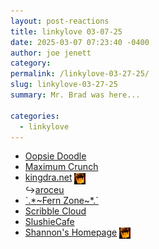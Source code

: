 ```yaml
---
layout: post-reactions
title: 𝚕𝚒𝚗𝚔𝚢𝚕𝚘𝚟𝚎 𝟶𝟹-𝟶𝟽-𝟸𝟻
date: 2025-03-07 07:23:40 -0400
author: joe jenett
category: 
permalink: /linkylove-03-27-25/
slug: linkylove-03-27-25
summary: Mr. Brad was here...

categories:
  - linkylove
---
```

<ul class="linkylove">
	<li><a title="Oopsie Doodle" href="https://oopsiedoodle.com/">Oopsie Doodle</a></li>
	<li><a title="max" href="https://maxcrunch.neocities.org/">Maximum Crunch</a></li>
	<li><a title="aroceu" href="https://kingdra.net/">kingdra.net</a>  <a href="https://pinboard.in/u:ramblinggit" title="thx Brad!"><img src="/images/brad.png" width="18" height="18" alt="thx Brad!" style="vertical-align:middle;"></a><br>&#8618;<a title="aroceu" href="https://aroceu.com/">aroceu</a></li>
	<li><a title="TransFern" href="https://transferns.neocities.org/">`.*~Fern Zone~*.`</a></li>
	<li><a title="Andrea Miller" href="https://scribblecloud.art/">Scribble Cloud</a></li>
	<li><a title="Marie" href="https://slushiecafe.neocities.org/">SlushieCafe</a></li>
	<li><a title="Shannon Kay" href="https://www.shannonkay.com/">Shannon's Homepage</a>  <a href="https://pinboard.in/u:ramblinggit" title="thx Brad!"><img src="/images/brad.png" width="18" height="18" alt="thx Brad!" style="vertical-align:middle;"></a></li>
</ul>

<a style="display:none;" href="https://brid.gy/publish/mastodon"><small>(cross-posted to mastodon)</small></a>